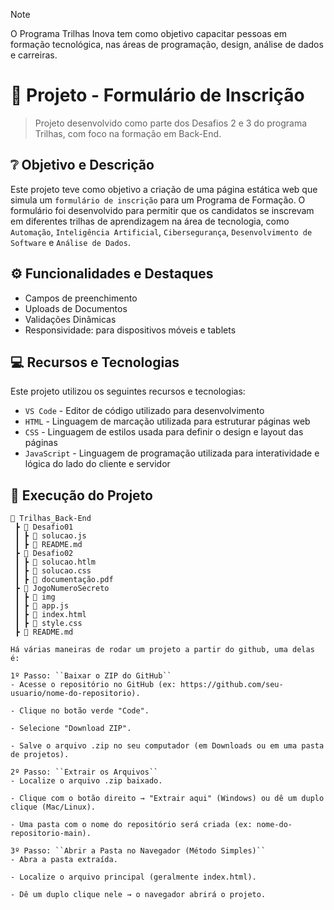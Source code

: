 > [!Note]
> O Programa Trilhas Inova tem como objetivo capacitar pessoas em formação
> tecnológica, nas áreas de programação, design, análise de dados e carreiras.

# 📌 Projeto - Formulário de Inscrição

> Projeto desenvolvido como parte dos Desafios 2 e 3 do programa Trilhas, com foco na formação em Back-End.

## ❔ Objetivo e Descrição

Este projeto teve como objetivo a criação de uma página estática web que simula um `formulário de inscrição` para um Programa de Formação. O formulário foi desenvolvido para permitir que os candidatos se inscrevam em diferentes trilhas de aprendizagem na área de tecnologia, como `Automação`, `Inteligência Artificial`, `Cibersegurança`, `Desenvolvimento de Software` e `Análise de Dados`.


## ⚙️ Funcionalidades e Destaques
- Campos de preenchimento
- Uploads de Documentos
- Validações Dinâmicas
- Responsividade: para dispositivos móveis e tablets


## 💻 Recursos e Tecnologias

Este projeto utilizou os seguintes recursos e tecnologias:

- ```VS Code``` - Editor de código utilizado para desenvolvimento
- ```HTML``` - Linguagem de marcação utilizada para estruturar páginas web
- ```CSS``` - Linguagem de estilos usada para definir o design e layout das páginas
- ```JavaScript``` - Linguagem de programação utilizada para interatividade e lógica do lado do cliente e servidor


## 📂 Execução do Projeto

```
📂 Trilhas_Back-End
 ┣ 📂 Desafio01
 ┃ ┣ 📜 solucao.js
 ┃ ┣ 📜 README.md
 ┣ 📂 Desafio02
 ┃ ┣ 📜 solucao.htlm
 ┃ ┣ 📜 solucao.css
 ┃ ┣ 📜 documentação.pdf
 ┣ 📂 JogoNumeroSecreto
 ┃ ┣ 📂 img
 ┃ ┣ 📜 app.js
 ┃ ┣ 📜 index.html
 ┃ ┣ 📜 style.css
 ┣ 📜 README.md

Há várias maneiras de rodar um projeto a partir do github, uma delas é:

1º Passo: ``Baixar o ZIP do GitHub``
- Acesse o repositório no GitHub (ex: https://github.com/seu-usuario/nome-do-repositorio).

- Clique no botão verde "Code".

- Selecione "Download ZIP".

- Salve o arquivo .zip no seu computador (em Downloads ou em uma pasta de projetos).

2º Passo: ``Extrair os Arquivos``
- Localize o arquivo .zip baixado.

- Clique com o botão direito → "Extrair aqui" (Windows) ou dê um duplo clique (Mac/Linux).

- Uma pasta com o nome do repositório será criada (ex: nome-do-repositorio-main).

3º Passo: ``Abrir a Pasta no Navegador (Método Simples)``
- Abra a pasta extraída.

- Localize o arquivo principal (geralmente index.html).

- Dê um duplo clique nele → o navegador abrirá o projeto.
```
